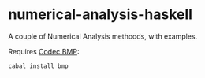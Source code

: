 numerical-analysis-haskell
==========================

A couple of Numerical Analysis methoods, with examples.

Requires [Codec.BMP](http://hackage.haskell.org/packages/archive/bmp/latest/doc/html/Codec-BMP.html):

````
cabal install bmp
````
